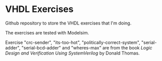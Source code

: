 # VHDL Exercises
Github repository to store the VHDL exercises that I'm doing.

The exercises are tested with Modelsim.

Exercise "crc-sender", "its-too-hot", "politically-correct-system", "serial-adder",
"serial-bcd-adder" and "wheres-max" are from the book *Logic Design and
Verification Using SystemVerilog* by Donald Thomas.
